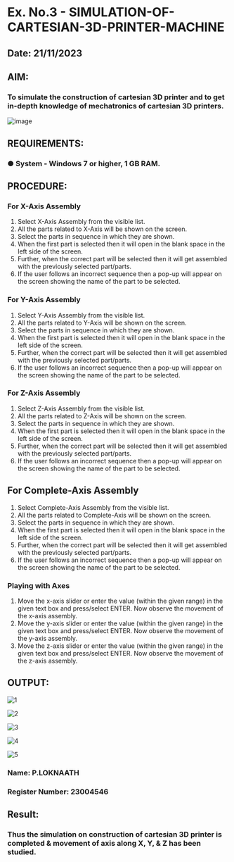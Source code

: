 # Ex. No.3 - SIMULATION-OF-CARTESIAN-3D-PRINTER-MACHINE
## Date: 21/11/2023
## AIM:
### To simulate the construction of cartesian 3D printer and to get in-depth knowledge of mechatronics of cartesian 3D printers.

![image](https://github.com/Sellakumar1987/Ex.-No.-3---SIMULATION-OF-CARTESIAN-3D-PRINTER-MACHINE/assets/113594316/69572917-1257-45d7-bf57-ff48a6e5a711)

## REQUIREMENTS:
### ●	System - Windows 7 or higher, 1 GB RAM.

## PROCEDURE:
### For X-Axis Assembly
1.	Select X-Axis Assembly from the visible list.
2.	All the parts related to X-Axis will be shown on the screen.
3.	Select the parts in sequence in which they are shown.
4.	When the first part is selected then it will open in the blank space in the left side of the screen.
5.	Further, when the correct part will be selected then it will get assembled with the previously selected part/parts.
6.	If the user follows an incorrect sequence then a pop-up will appear on the screen showing the name of the part to be selected.

### For Y-Axis Assembly
1.	Select Y-Axis Assembly from the visible list.
2.	All the parts related to Y-Axis will be shown on the screen.
3.	Select the parts in sequence in which they are shown.
4.	When the first part is selected then it will open in the blank space in the left side of the screen.
5.	Further, when the correct part will be selected then it will get assembled with the previously selected part/parts.
6.	If the user follows an incorrect sequence then a pop-up will appear on the screen showing the name of the part to be selected.

### For Z-Axis Assembly
1.	Select Z-Axis Assembly from the visible list.
2.	All the parts related to Z-Axis will be shown on the screen.
3.	Select the parts in sequence in which they are shown.
4.	When the first part is selected then it will open in the blank space in the left side of the screen.
5.	Further, when the correct part will be selected then it will get assembled with the previously selected part/parts.
6.	If the user follows an incorrect sequence then a pop-up will appear on the screen showing the name of the part to be selected.

## For Complete-Axis Assembly
1.	Select Complete-Axis Assembly from the visible list.
2.	All the parts related to Complete-Axis will be shown on the screen.
3.	Select the parts in sequence in which they are shown.
4.	When the first part is selected then it will open in the blank space in the left side of the screen.
5.	Further, when the correct part will be selected then it will get assembled with the previously selected part/parts.
6.	If the user follows an incorrect sequence then a pop-up will appear on the screen showing the name of the part to be selected.

### Playing with Axes
1.	Move the x-axis slider or enter the value (within the given range) in the given text box and press/select ENTER. Now observe the movement of the x-axis assembly.
2.	Move the y-axis slider or enter the value (within the given range) in the given text box and press/select ENTER. Now observe the movement of the y-axis assembly.
3.	Move the z-axis slider or enter the value (within the given range) in the given text box and press/select ENTER. Now observe the movement of the z-axis assembly.

## OUTPUT:
![1](https://github.com/Loknaath-sec/Ex.-No.-3---SIMULATION-OF-CARTESIAN-3D-PRINTER-MACHINE/assets/145742558/23238d15-62c6-4aaf-b2c0-515028bd17e8)

![2](https://github.com/Loknaath-sec/Ex.-No.-3---SIMULATION-OF-CARTESIAN-3D-PRINTER-MACHINE/assets/145742558/bb68657d-2a7d-4d83-a829-b5d8c9ba2b8f)

![3](https://github.com/Loknaath-sec/Ex.-No.-3---SIMULATION-OF-CARTESIAN-3D-PRINTER-MACHINE/assets/145742558/6c425d47-a4fa-4697-ba41-41babab5bab3)

![4](https://github.com/Loknaath-sec/Ex.-No.-3---SIMULATION-OF-CARTESIAN-3D-PRINTER-MACHINE/assets/145742558/cd8a1d42-487f-42e7-ad6a-8d281823a0b3)

![5](https://github.com/Loknaath-sec/Ex.-No.-3---SIMULATION-OF-CARTESIAN-3D-PRINTER-MACHINE/assets/145742558/ee83f8b3-c918-418f-b0da-141e2541e63a)




### Name: P.LOKNAATH
### Register Number: 23004546

## Result: 
### Thus the simulation on construction of cartesian 3D printer is completed & movement of axis along X, Y, & Z has been studied.
